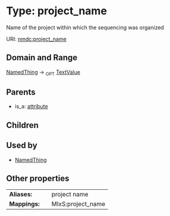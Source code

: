 
# Type: project_name


Name of the project within which the sequencing was organized

URI: [nmdc:project_name](https://microbiomedata/meta/project_name)


## Domain and Range

[NamedThing](NamedThing.md) ->  <sub>OPT</sub> [TextValue](TextValue.md)

## Parents

 *  is_a: [attribute](attribute.md)

## Children


## Used by

 * [NamedThing](NamedThing.md)

## Other properties

|  |  |  |
| --- | --- | --- |
| **Aliases:** | | project name |
| **Mappings:** | | MIxS:project_name |

